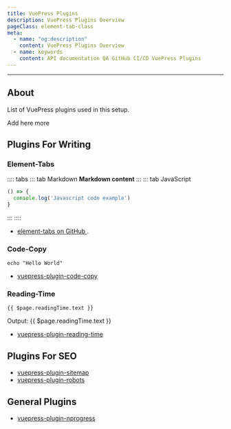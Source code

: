 ```yaml
---
title: VuePress Plugins
description: VuePress Plugins Overview
pageClass: element-tab-class
meta:
  - name: "og:description"
    content: VuePress Plugins Overview
  - name: keywords
    content: API documentation QA GitHub CI/CD VuePress Plugins
---
```


<KeyPoint/>

---

## About

List of VuePress plugins used in this setup.

Add here more

## Plugins For Writing



### Element-Tabs

<!--lint disable -->

:::: tabs
::: tab Markdown
__Markdown content__
:::
::: tab JavaScript
``` javascript
() => {
  console.log('Javascript code example')
}
```
:::
::::


<!--lint disable -->

- [element-tabs on GitHub ](https://superbiger.github.io/vuepress-plugin-tabs/ "Link to website of element-tabs").

### Code-Copy

```shell
echo "Hello World"
```

- [vuepress-plugin-code-copy](https://github.com/znicholasbrown/vuepress-plugin-code-copy "code-copy plugin on GitHub")

### Reading-Time

```vue
{{ $page.readingTime.text }}
```

Output: {{ $page.readingTime.text }}

- [vuepress-plugin-reading-time](https://github.com/darrenjennings/vuepress-plugin-reading-time "Link to reading-time plugin on GitHub")

## Plugins For SEO

- [vuepress-plugin-sitemap](https://github.com/ekoeryanto/vuepress-plugin-sitemap "Link to sitemap plugin on GitHub")
- [vuepress-plugin-robots](https://github.com/HiYue/vuepress-plugin-robots "Link to robot.txt plugin on GitHub" )

## General Plugins

- [vuepress-plugin-nprogress](https://github.com/vuepress/vuepress-plugin-nprogress "Link to nprogress plugin on GitHub")

